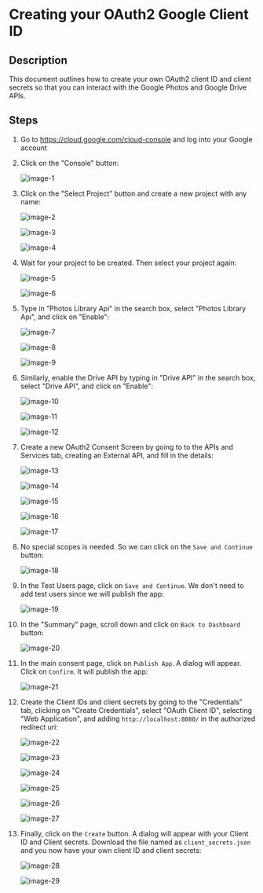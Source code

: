 # Creating your OAuth2 Google Client ID

## Description

This document outlines how to create your own OAuth2 client ID and client secrets so that you can interact with the Google Photos and Google Drive APIs.

## Steps

1. Go to <https://cloud.google.com/cloud-console> and log into your Google account
2. Click on the "Console" button:

    ![image-1](./images/create-google-client-id-client-secrets/image-1.png)

3. Click on the "Select Project" button and create a new project with any name:

    ![image-2](./images/create-google-client-id-client-secrets/image-2.png)

    ![image-3](./images/create-google-client-id-client-secrets/image-3.png)

    ![image-4](./images/create-google-client-id-client-secrets/image-4.png)

4. Wait for your project to be created. Then select your project again:

    ![image-5](./images/create-google-client-id-client-secrets/image-5.png)

    ![image-6](./images/create-google-client-id-client-secrets/image-6.png)

5. Type in "Photos Library Api" in the search box, select "Photos Library Api", and click on "Enable":

    ![image-7](./images/create-google-client-id-client-secrets/image-7.png)

    ![image-8](./images/create-google-client-id-client-secrets/image-8.png)

    ![image-9](./images/create-google-client-id-client-secrets/image-9.png)

6. Similarly, enable the Drive API by typing in "Drive API" in the search box, select "Drive API", and click on "Enable":

    ![image-10](./images/create-google-client-id-client-secrets/image-10.png)

    ![image-11](./images/create-google-client-id-client-secrets/image-11.png)

    ![image-12](./images/create-google-client-id-client-secrets/image-12.png)

7. Create a new OAuth2 Consent Screen by going to to the APIs and Services tab, creating an External API, and fill in the details:

    ![image-13](./images/create-google-client-id-client-secrets/image-13.png)

    ![image-14](./images/create-google-client-id-client-secrets/image-14.png)

    ![image-15](./images/create-google-client-id-client-secrets/image-15.png)

    ![image-16](./images/create-google-client-id-client-secrets/image-16.png)

    ![image-17](./images/create-google-client-id-client-secrets/image-17.png)

8. No special scopes is needed. So we can click on the `Save and Continue` button:

    ![image-18](./images/create-google-client-id-client-secrets/image-18.png)

9. In the Test Users page, click on `Save and Continue`. We don't need to add test users since we will publish the app:

    ![image-19](./images/create-google-client-id-client-secrets/image-19.png)

10. In the "Summary" page, scroll down and click on `Back to Dashboard` button:

    ![image-20](./images/create-google-client-id-client-secrets/image-20.png)

11. In the main consent page, click on `Publish App`. A dialog will appear. Click on `Confirm`. It will publish the app:

    ![image-21](./images/create-google-client-id-client-secrets/image-21.png)

12. Create the Client IDs and client secrets by going to the "Credentials" tab, clicking on "Create Credentials", select "OAuth Client ID", selecting "Web Application", and adding `http://localhost:8080/` in the authorized redirect uri:

    ![image-22](./images/create-google-client-id-client-secrets/image-22.png)

    ![image-23](./images/create-google-client-id-client-secrets/image-23.png)

    ![image-24](./images/create-google-client-id-client-secrets/image-24.png)

    ![image-25](./images/create-google-client-id-client-secrets/image-25.png)

    ![image-26](./images/create-google-client-id-client-secrets/image-26.png)

    ![image-27](./images/create-google-client-id-client-secrets/image-27.png)

13. Finally, click on the `Create` button. A dialog will appear with your Client ID and Client secrets. Download the file named as `client_secrets.json` and you now have your own client ID and client secrets:

    ![image-28](./images/create-google-client-id-client-secrets/image-28.png)

    ![image-29](./images/create-google-client-id-client-secrets/image-29.png)
